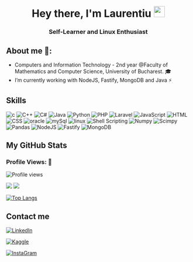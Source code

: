 <h1 align="center">Hey there, I'm Laurentiu <img src="https://raw.githubusercontent.com/MartinHeinz/MartinHeinz/master/wave.gif" width="30px"></h1>

<h3 align="center">Self-Learner and Linux Enthusiast</h3>


## About me 📜:

<p>

- Computers and Information Technology - 2nd year @Faculty of Mathematics and Computer Science, University of Bucharest. 🎓
- I’m currently working with NodeJS, Fastify, MongoDB and Java ⚡
</p>


## **Skills**<br>

<p align='center'>

<p align="left">
<img src="https://img.shields.io/badge/C-00599C?style=for-the-badge&logo=c&logoColor=white" alt="c"/>

<img src="https://img.shields.io/badge/C%2B%2B-00599C?style=for-the-badge&logo=c%2B%2B&logoColor=white" alt="C++"/>

<img src="https://img.shields.io/badge/c%23-%23239120.svg?style=for-the-badge&logo=c-sharp&logoColor=white" alt="C#"/>

<img src="https://img.shields.io/badge/Java-ED8B00?style=for-the-badge&logo=java&logoColor=white" alt="Java"/>

<img src="https://img.shields.io/badge/Python-FFD43B?style=for-the-badge&logo=python&logoColor=darkgreen" alt="Python"/>

<img src="https://img.shields.io/badge/php-%23777BB4.svg?style=for-the-badge&logo=php&logoColor=white" alt="PHP"/>

<img src="https://img.shields.io/badge/laravel-%23FF2D20.svg?style=for-the-badge&logo=laravel&logoColor=white" alt="Laravel"/>
  
<img src="https://img.shields.io/badge/javascript-%23323330.svg?style=for-the-badge&logo=javascript&logoColor=%23F7DF1E" alt="JavaScript"/>

<img src="https://img.shields.io/badge/html5-%23E34F26.svg?style=for-the-badge&logo=html5&logoColor=white" alt="HTML"/>

<img src="https://img.shields.io/badge/css3-%231572B6.svg?style=for-the-badge&logo=css3&logoColor=white" alt="CSS"/>

<img src="https://img.shields.io/badge/Oracle-F80000?style=for-the-badge&logo=oracle&logoColor=black" alt="oracle"/>

<img src="https://img.shields.io/badge/mysql-%2300f.svg?style=for-the-badge&logo=mysql&logoColor=white" alt="mySql"/>

<img src="https://img.shields.io/badge/Linux-FCC624?style=for-the-badge&logo=linux&logoColor=black" alt="linux"/>

<img src="https://img.shields.io/badge/shell_script-%23121011.svg?style=for-the-badge&logo=gnu-bash&logoColor=white" alt="Shell Scripting"/>

<img src="https://img.shields.io/badge/Numpy-777BB4?style=for-the-badge&logo=numpy&logoColor=white" alt="Numpy"/>

<img src="https://img.shields.io/badge/SciPy-%230C55A5.svg?style=for-the-badge&logo=scipy&logoColor=%white" alt="Scimpy"/>

<img src="https://img.shields.io/badge/Pandas-2C2D72?style=for-the-badge&logo=pandas&logoColor=white" alt="Pandas"/>
  
<img src="https://img.shields.io/badge/node.js-6DA55F?style=for-the-badge&logo=node.js&logoColor=white" alt="NodeJS"/>
  
<img src="https://img.shields.io/badge/fastify-%23000000.svg?style=for-the-badge&logo=fastify&logoColor=white" alt="Fastify"/>
  
<img src="https://img.shields.io/badge/MongoDB-%234ea94b.svg?style=for-the-badge&logo=mongodb&logoColor=white" alt="MongoDB"/>


## My GitHub Stats
<h3 align="left">Profile Views: 🧐</h3>

![Profile views](https://gpvc.arturio.dev/laurentiucretu68)


<img src="https://github-readme-stats.vercel.app/api?username=laurentiucretu68&show_icons=true&theme=chartreuse-dark&count_private=true&include_all_commits=true" /> 

<img src="https://github-readme-streak-stats.herokuapp.com/?user=laurentiucretu68&theme=chartreuse-dark">

[![Top Langs](https://github-readme-stats.vercel.app/api/top-langs/?username=laurentiucretu68&theme=chartreuse-dark)](https://github.com/anuraghazra/github-readme-stats)



<h2> Contact me</h2>

[<img align="top" alt="LinkedIn" src="https://img.shields.io/badge/LinkedIn-0077B5?style=for-the-badge&logo=linkedin&logoColor=white" />](https://www.linkedin.com/in/lawrencium103/)

[<img align="top" alt="Kaggle" src="https://img.shields.io/badge/Facebook-4267B3?style=for-the-badge&logo=Facebook&logoColor=white" />](https://www.facebook.com/profile.php?id=100003908947620)

[<img align="top" alt="InstaGram" src="https://img.shields.io/badge/Instagram-E4405F?style=for-the-badge&logo=instagram&logoColor=white" />](https://www.instagram.com/lawrenciu103/)





<br><br>
